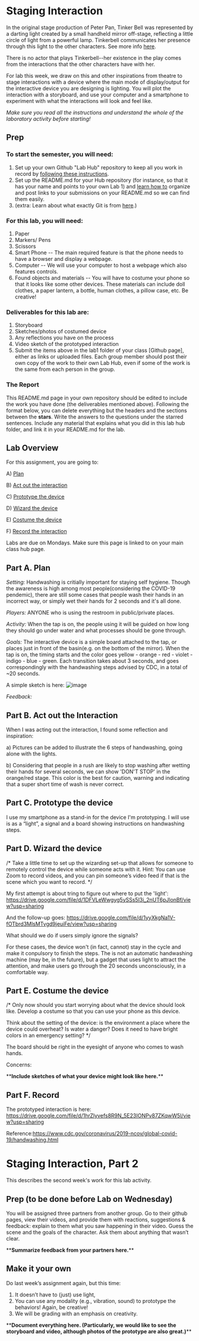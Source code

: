 

# Staging Interaction

In the original stage production of Peter Pan, Tinker Bell was represented by a darting light created by a small handheld mirror off-stage, reflecting a little circle of light from a powerful lamp. Tinkerbell communicates her presence through this light to the other characters. See more info [here](https://en.wikipedia.org/wiki/Tinker_Bell). 

There is no actor that plays Tinkerbell--her existence in the play comes from the interactions that the other characters have with her.

For lab this week, we draw on this and other inspirations from theatre to stage interactions with a device where the main mode of display/output for the interactive device you are designing is lighting. You will plot the interaction with a storyboard, and use your computer and a smartphone to experiment with what the interactions will look and feel like. 

_Make sure you read all the instructions and understand the whole of the laboratory activity before starting!_



## Prep

### To start the semester, you will need:
1. Set up your own Github "Lab Hub" repository to keep all you work in record by [following these instructions](https://github.com/FAR-Lab/Developing-and-Designing-Interactive-Devices/blob/2021Fall/readings/Submitting%20Labs.md).
2. Set up the README.md for your Hub repository (for instance, so that it has your name and points to your own Lab 1) and [learn how to](https://guides.github.com/features/mastering-markdown/) organize and post links to your submissions on your README.md so we can find them easily.
3. (extra: Learn about what exactly Git is from [here](https://git-scm.com/book/en/v2/Getting-Started-What-is-Git%3F).)

### For this lab, you will need:
1. Paper
2. Markers/ Pens
3. Scissors
4. Smart Phone -- The main required feature is that the phone needs to have a browser and display a webpage.
5. Computer -- We will use your computer to host a webpage which also features controls.
6. Found objects and materials -- You will have to costume your phone so that it looks like some other devices. These materials can include doll clothes, a paper lantern, a bottle, human clothes, a pillow case, etc. Be creative!

### Deliverables for this lab are: 
1. Storyboard
1. Sketches/photos of costumed device
1. Any reflections you have on the process
1. Video sketch of the prototyped interaction
1. Submit the items above in the lab1 folder of your class [Github page], either as links or uploaded files. Each group member should post their own copy of the work to their own Lab Hub, even if some of the work is the same from each person in the group.

### The Report
This README.md page in your own repository should be edited to include the work you have done (the deliverables mentioned above). Following the format below, you can delete everything but the headers and the sections between the **stars**. Write the answers to the questions under the starred sentences. Include any material that explains what you did in this lab hub folder, and link it in your README.md for the lab.

## Lab Overview
For this assignment, you are going to:

A) [Plan](#part-a-plan) 

B) [Act out the interaction](#part-b-act-out-the-interaction) 

C) [Prototype the device](#part-c-prototype-the-device)

D) [Wizard the device](#part-d-wizard-the-device) 

E) [Costume the device](#part-e-costume-the-device)

F) [Record the interaction](#part-f-record)

Labs are due on Mondays. Make sure this page is linked to on your main class hub page.

## Part A. Plan 

_Setting:_ Handwashing is critially important for staying self hygiene. Though the awareness is high among most people(considering the COVID-19 pendemic), there are still some cases that people wash their hands in an incorrect way, or simply wet their hands for 2 seconds and it's all done.

_Players:_ ANYONE who is using the restroom in public/private places.

_Activity:_ When the tap is on, the people using it will be guided on how long they should go under water and what processes should be gone through.

_Goals:_ The interactive device is a simple board attached to the tap, or places just in front of the basin(e.g. on the bottom of the mirror). When the tap is on, the timing starts and the color goes yellow - orange - red - violet - indigo - blue - green. Each transition takes about 3 seconds, and goes correspondingly with the handwashing steps advised by CDC, in a total of ~20 seconds.

A simple sketch is here:
![image](https://github.com/xiaotianliusky/Interactive-Lab-Hub/blob/Fall2021/Lab%201/Sketch.png)

_Feedback:_ 


## Part B. Act out the Interaction

When I was acting out the interaction, I found some reflection and inspiration:

a) Pictures can be added to illustrate the 6 steps of handwashing, going alone with the lights.

b) Considering that people in a rush are likely to stop washing after wetting their hands for several seconds, we can show 'DON'T STOP' in the orange/red stage. This color is the best for caution, warning and indicating that a super short time of wash is never correct.


## Part C. Prototype the device

I use my smartphone as a stand-in for the device I'm prototyping. I will use is as a “light”, a signal and a board showing instructions on handwashing steps.


## Part D. Wizard the device
/* Take a little time to set up the wizarding set-up that allows for someone to remotely control the device while someone acts with it. Hint: You can use Zoom to record videos, and you can pin someone’s video feed if that is the scene which you want to record. */

My first attempt is about tring to figure out where to put the 'light':
https://drive.google.com/file/d/1DFVLeWwgyg5ySSs5l3i_2nUT6pJlonBf/view?usp=sharing

And the follow-up goes:
https://drive.google.com/file/d/1yyXkgNa1V-fOTbrd3MlsMTvgd9jeuiFe/view?usp=sharing

What should we do if users simply ignore the signals?

For these cases, the device won't (in fact, cannot) stay in the cycle and make it conpulsory to finish the steps. The is not an automatic handwashing machine (may be, in the future), but a gadget that uses light to attract the attention, and make users go through the 20 seconds unconsciously, in a comfortable way.

## Part E. Costume the device

/* Only now should you start worrying about what the device should look like. Develop a costume so that you can use your phone as this device.

Think about the setting of the device: is the environment a place where the device could overheat? Is water a danger? Does it need to have bright colors in an emergency setting? */

The board should be right in the eyesight of anyone who comes to wash hands.

Concerns:



\*\***Include sketches of what your device might look like here.**\*\*


## Part F. Record

The prototyped interaction is here:
https://drive.google.com/file/d/1hrZlyvefs8R9N_5E23IONPv87ZKqwW5l/view?usp=sharing

Reference:https://www.cdc.gov/coronavirus/2019-ncov/global-covid-19/handwashing.html

# Staging Interaction, Part 2 

This describes the second week's work for this lab activity.


## Prep (to be done before Lab on Wednesday)

You will be assigned three partners from another group. Go to their github pages, view their videos, and provide them with reactions, suggestions & feedback: explain to them what you saw happening in their video. Guess the scene and the goals of the character. Ask them about anything that wasn’t clear. 

\*\***Summarize feedback from your partners here.**\*\*

## Make it your own

Do last week’s assignment again, but this time: 
1) It doesn’t have to (just) use light, 
2) You can use any modality (e.g., vibration, sound) to prototype the behaviors! Again, be creative!
3) We will be grading with an emphasis on creativity. 

\*\***Document everything here. (Particularly, we would like to see the storyboard and video, although photos of the prototype are also great.)**\*\*
